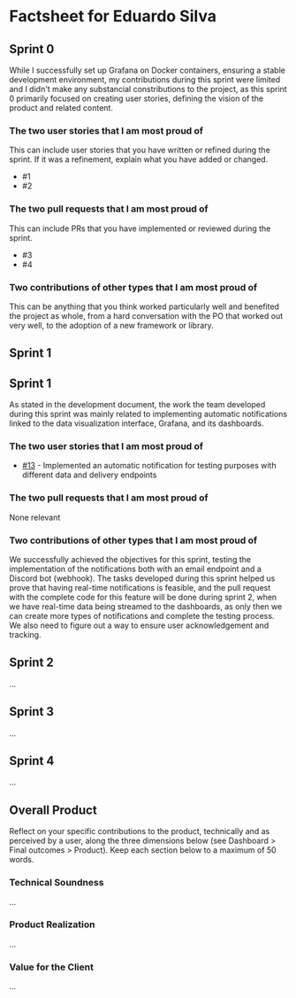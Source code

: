 # Factsheet for Eduardo Silva

## Sprint 0

While I successfully set up Grafana on Docker containers, ensuring a stable development environment, my contributions during this sprint were limited and I didn't make any substancial constributions to the project, as this sprint 0 primarily focused on creating user stories, defining the vision of the product and related content. 


### The two user stories that I am most proud of

This can include user stories that you have written or refined during the sprint. If it was a refinement, explain what you have added or changed.

 * #1
 * #2


### The two pull requests that I am most proud of

This can include PRs that you have implemented or reviewed during the sprint.

 * #3
 * #4


### Two contributions of other types that I am most proud of

This can be anything that you think worked particularly well and benefited the project as whole, from a hard conversation with the PO that worked out very well, to the adoption of a new framework or library. 



## Sprint 1

## Sprint 1

As stated in the development document, the work the team developed during this sprint was mainly related to implementing automatic notifications linked to the data visualization interface, Grafana, and its dashboards. 

### The two user stories that I am most proud of

 * [#13](https://github.com/FEUP-MEIC-DS-2023-1MEIC06/DS-Project/issues/13) - Implemented an automatic notification for testing purposes with different data and delivery endpoints


### The two pull requests that I am most proud of

None relevant


### Two contributions of other types that I am most proud of

We successfully achieved the objectives for this sprint, testing the implementation of the notifications both with an email endpoint and a Discord bot (webhook). The tasks developed during this sprint helped us prove that having real-time notifications is feasible, and the pull request with the complete code for this feature will be done during sprint 2, when we have real-time data being streamed to the dashboards, as only then we can create more types of notifications and complete the testing process. We also need to figure out a way to ensure user acknowledgement and tracking.


## Sprint 2

...


## Sprint 3

...


## Sprint 4

...


## Overall Product

Reflect on your specific contributions to the product, technically and as perceived by a user, along the three dimensions below (see Dashboard > Final outcomes > Product). Keep each section below to a maximum of 50 words.


### Technical Soundness

...


### Product Realization

...


### Value for the Client

...
